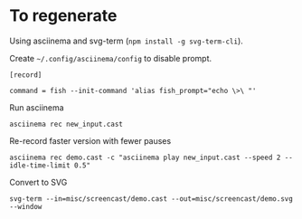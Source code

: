 <!-- SPDX-License-Identifier: CC-BY-SA-4.0 -->

To regenerate
=============

Using asciinema and svg-term (`npm install -g svg-term-cli`).

Create `~/.config/asciinema/config` to disable prompt.

```
[record]

command = fish --init-command 'alias fish_prompt="echo \>\ "'
```

Run asciinema

```
asciinema rec new_input.cast
```

Re-record faster version with fewer pauses

```
asciinema rec demo.cast -c "asciinema play new_input.cast --speed 2 --idle-time-limit 0.5"
```

Convert to SVG
```
svg-term --in=misc/screencast/demo.cast --out=misc/screencast/demo.svg --window
```
